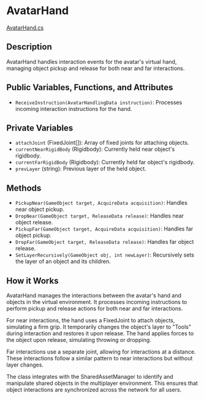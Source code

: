 # AvatarHand
[AvatarHand.cs](../../Assets/ExeudVR/Scripts/Multiplayer/AvatarHand.cs)

## Description

AvatarHand handles interaction events for the avatar's virtual hand, managing object pickup and release for both near and far interactions.

## Public Variables, Functions, and Attributes

- `ReceiveInstruction(AvatarHandlingData instruction)`: Processes incoming interaction instructions for the hand.

## Private Variables

- `attachJoint` (FixedJoint[]): Array of fixed joints for attaching objects.
- `currentNearRigidBody` (Rigidbody): Currently held near object's rigidbody.
- `currentFarRigidBody` (Rigidbody): Currently held far object's rigidbody.
- `prevLayer` (string): Previous layer of the held object.

## Methods

- `PickupNear(GameObject target, AcquireData acquisition)`: Handles near object pickup.
- `DropNear(GameObject target, ReleaseData release)`: Handles near object release.
- `PickupFar(GameObject target, AcquireData acquisition)`: Handles far object pickup.
- `DropFar(GameObject target, ReleaseData release)`: Handles far object release.
- `SetLayerRecursively(GameObject obj, int newLayer)`: Recursively sets the layer of an object and its children.

## How it Works

AvatarHand manages the interactions between the avatar's hand and objects in the virtual environment. It processes incoming instructions to perform pickup and release actions for both near and far interactions. 

For near interactions, the hand uses a FixedJoint to attach objects, simulating a firm grip. It temporarily changes the object's layer to "Tools" during interaction and restores it upon release. The hand applies forces to the object upon release, simulating throwing or dropping.

Far interactions use a separate joint, allowing for interactions at a distance. These interactions follow a similar pattern to near interactions but without layer changes.

The class integrates with the SharedAssetManager to identify and manipulate shared objects in the multiplayer environment. This ensures that object interactions are synchronized across the network for all users.
